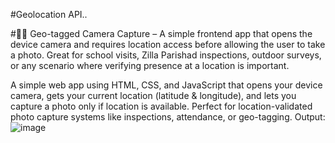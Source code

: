 #Geolocation API..



#📍📸 Geo-tagged Camera Capture – A simple frontend app that opens the device camera and requires location access before allowing the user to take a photo. Great for school visits, Zilla Parishad inspections, outdoor surveys, or any scenario where verifying presence at a location is important.

A simple web app using HTML, CSS, and JavaScript that opens your device camera, gets your current location (latitude & longitude), and lets you capture a photo only if location is available. Perfect for location-validated photo capture systems like inspections, attendance, or geo-tagging.
Output:
![image](https://github.com/user-attachments/assets/6d1f565a-1d97-444f-8494-731752470d7c)
